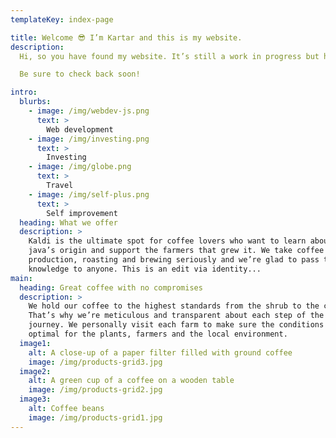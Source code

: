 ```yaml
---
templateKey: index-page

title: Welcome 😎️ I’m Kartar and this is my website.
description:
  Hi, so you have found my website. It’s still a work in progress but here you are anyway. Take a look around, I’m still getting set up but there should be a few blog posts already. Hopefully you get a feel for what this is and why I’m doing it.

  Be sure to check back soon!

intro:
  blurbs:
    - image: /img/webdev-js.png
      text: >
        Web development
    - image: /img/investing.png
      text: >
        Investing
    - image: /img/globe.png
      text: >
        Travel
    - image: /img/self-plus.png
      text: >
        Self improvement
  heading: What we offer
  description: >
    Kaldi is the ultimate spot for coffee lovers who want to learn about their
    java’s origin and support the farmers that grew it. We take coffee
    production, roasting and brewing seriously and we’re glad to pass that
    knowledge to anyone. This is an edit via identity...
main:
  heading: Great coffee with no compromises
  description: >
    We hold our coffee to the highest standards from the shrub to the cup.
    That’s why we’re meticulous and transparent about each step of the coffee’s
    journey. We personally visit each farm to make sure the conditions are
    optimal for the plants, farmers and the local environment.
  image1:
    alt: A close-up of a paper filter filled with ground coffee
    image: /img/products-grid3.jpg
  image2:
    alt: A green cup of a coffee on a wooden table
    image: /img/products-grid2.jpg
  image3:
    alt: Coffee beans
    image: /img/products-grid1.jpg
---
```


